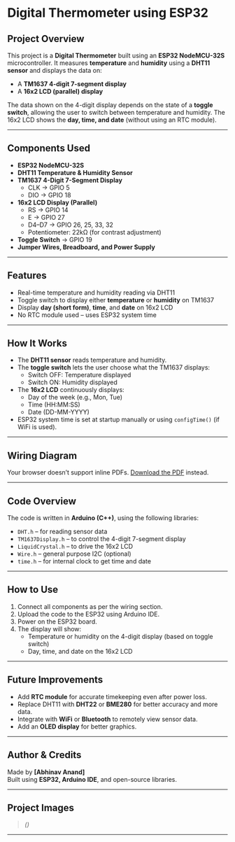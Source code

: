 # Digital Thermometer using ESP32

## Project Overview
This project is a **Digital Thermometer** built using an **ESP32 NodeMCU-32S** microcontroller. It measures **temperature** and **humidity** using a **DHT11 sensor** and displays the data on:
- A **TM1637 4-digit 7-segment display**
- A **16x2 LCD (parallel) display**

The data shown on the 4-digit display depends on the state of a **toggle switch**, allowing the user to switch between temperature and humidity. The 16x2 LCD shows the **day, time, and date** (without using an RTC module).

---

## Components Used
- **ESP32 NodeMCU-32S**
- **DHT11 Temperature & Humidity Sensor**
- **TM1637 4-Digit 7-Segment Display**
  - CLK → GPIO 5  
  - DIO → GPIO 18
- **16x2 LCD Display (Parallel)**
  - RS → GPIO 14  
  - E → GPIO 27  
  - D4–D7 → GPIO 26, 25, 33, 32  
  - Potentiometer: 22kΩ (for contrast adjustment)
- **Toggle Switch** → GPIO 19
- **Jumper Wires, Breadboard, and Power Supply**

---

## Features
- Real-time temperature and humidity reading via DHT11
- Toggle switch to display either **temperature** or **humidity** on TM1637
- Display **day (short form)**, **time**, and **date** on 16x2 LCD
- No RTC module used – uses ESP32 system time

---

## How It Works
- The **DHT11 sensor** reads temperature and humidity.
- The **toggle switch** lets the user choose what the TM1637 displays:
  - Switch OFF: Temperature displayed
  - Switch ON: Humidity displayed
- The **16x2 LCD** continuously displays:
  - Day of the week (e.g., Mon, Tue)
  - Time (HH:MM:SS)
  - Date (DD-MM-YYYY)
- ESP32 system time is set at startup manually or using `configTime()` (if WiFi is used).

---

##  Wiring Diagram

<object data="images/Schematic_Thermometer.pdf" type="application/pdf" width="100%" height="600">
  <p>Your browser doesn’t support inline PDFs.  
     <a href="images/Schematic_Thermometer.pdf">Download the PDF</a> instead.
  </p>
</object>


---

## Code Overview
The code is written in **Arduino (C++)**, using the following libraries:
- `DHT.h` – for reading sensor data
- `TM1637Display.h` – to control the 4-digit 7-segment display
- `LiquidCrystal.h` – to drive the 16x2 LCD
- `Wire.h` – general purpose I2C (optional)
- `time.h` – for internal clock to get time and date

---

## How to Use
1. Connect all components as per the wiring section.
2. Upload the code to the ESP32 using Arduino IDE.
3. Power on the ESP32 board.
4. The display will show:
   - Temperature or humidity on the 4-digit display (based on toggle switch)
   - Day, time, and date on the 16x2 LCD

---

## Future Improvements
- Add **RTC module** for accurate timekeeping even after power loss.
- Replace DHT11 with **DHT22** or **BME280** for better accuracy and more data.
- Integrate with **WiFi** or **Bluetooth** to remotely view sensor data.
- Add an **OLED display** for better graphics.

---

## Author & Credits
Made by **[Abhinav Anand]**  
Built using **ESP32, Arduino IDE**, and open-source libraries.

---

## Project Images
> *()*

---